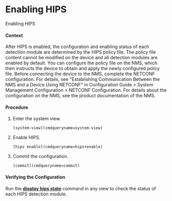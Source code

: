 Enabling HIPS
=============

Enabling HIPS

#### Context

After HIPS is enabled, the configuration and enabling status of each detection module are determined by the HIPS policy file. The policy file content cannot be modified on the device and all detection modules are enabled by default. You can configure the policy file on the NMS, which then instructs the device to obtain and apply the newly configured policy file. Before connecting the device to the NMS, complete the NETCONF configuration. For details, see "Establishing Communication Between the NMS and a Device Using NETCONF" in Configuration Guide > System Management Configuration > NETCONF Configuration. For details about the configuration on the NMS, see the product documentation of the NMS.


#### Procedure

1. Enter the system view.
   
   
   ```
   [system-view](cmdqueryname=system-view)
   ```
2. Enable HIPS.
   
   
   ```
   [hips enable](cmdqueryname=hips+enable)
   ```
3. Commit the configuration.
   
   
   ```
   [commit](cmdqueryname=commit)
   ```

#### Verifying the Configuration

Run the [**display hips state**](cmdqueryname=display+hips+state) command in any view to check the status of each HIPS detection module.